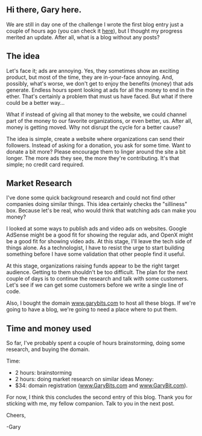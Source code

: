 ## Hi there, Gary here. 

We are still in day one of the challenge I wrote the first blog entry just a couple of hours ago (you can check it [here][1]), but I thought my progress merited an update. After all, what is a blog without any posts? 

## The idea

Let's face it; ads are annoying. Yes, they sometimes show an exciting product, but most of the time, they are in-your-face annoying. And, possibly, what's worse, we don't get to enjoy the benefits (money) that ads generate. Endless hours spent looking at ads for all the money to end in the ether. That's certainly a problem that must us have faced. But what if there could be a better way...

What if instead of giving all that money to the website, we could channel part of the money to our favorite organizations, or even better, us. After all, money is getting moved. Why not disrupt the cycle for a better cause? 

The idea is simple, create a website where organizations can send their followers. Instead of asking for a donation, you ask for some time. Want to donate a bit more? Please encourage them to linger around the site a bit longer. The more ads they see, the more they're contributing. It's that simple; no credit card required. 

## Market Research

I've done some quick background research and could not find other companies doing similar things. This idea certainly checks the "silliness" box. Because let's be real, who would think that watching ads can make you money? 

I looked at some ways to publish ads and video ads on websites. Google AdSense might be a good fit for showing the regular ads, and OpenX might be a good fit for showing video ads. At this stage, I'll leave the tech side of things alone. As a technologist, I have to resist the urge to start building something before I have some validation that other people find it useful.

At this stage, organizations raising funds appear to be the right target audience. Getting to them shouldn't be too difficult. The plan for the next couple of days is to continue the research and talk with some customers. Let's see if we can get some customers before we write a single line of code. 

Also, I bought the domain www.garybits.com to host all these blogs. If we're going to have a blog, we're going to need a place where to put them.

## Time and money used

So far, I've probably spent a couple of hours brainstorming, doing some research, and buying the domain. 

Time:
- 2 hours: brainstorming 
- 2 hours: doing market research on similar ideas
Money:
- $34: domain registration (www.GaryBits.com and www.GaryBit.com). 

For now, I think this concludes the second entry of this blog. Thank you for sticking with me, my fellow companion. Talk to you in the next post. 

Cheers,

-Gary

[1]: https://github.com/dlmgary/Blog/blob/master/Entry_1.md
